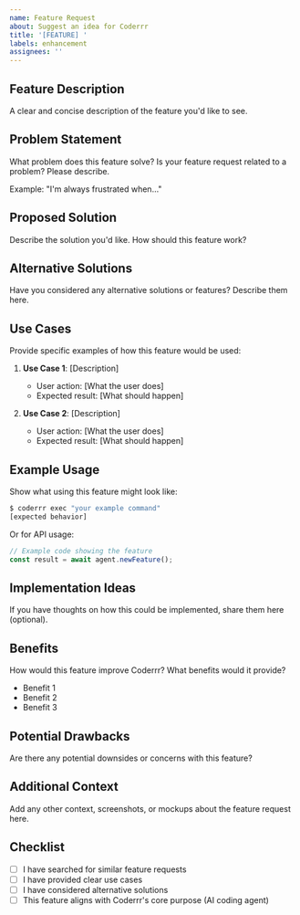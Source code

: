 ```yaml
---
name: Feature Request
about: Suggest an idea for Coderrr
title: '[FEATURE] '
labels: enhancement
assignees: ''
---
```


## Feature Description

A clear and concise description of the feature you'd like to see.

## Problem Statement

What problem does this feature solve? Is your feature request related to a problem? Please describe.

Example: "I'm always frustrated when..."

## Proposed Solution

Describe the solution you'd like. How should this feature work?

## Alternative Solutions

Have you considered any alternative solutions or features? Describe them here.

## Use Cases

Provide specific examples of how this feature would be used:

1. **Use Case 1**: [Description]
   - User action: [What the user does]
   - Expected result: [What should happen]

2. **Use Case 2**: [Description]
   - User action: [What the user does]
   - Expected result: [What should happen]

## Example Usage

Show what using this feature might look like:

```bash
$ coderrr exec "your example command"
[expected behavior]
```

Or for API usage:

```javascript
// Example code showing the feature
const result = await agent.newFeature();
```

## Implementation Ideas

If you have thoughts on how this could be implemented, share them here (optional).

## Benefits

How would this feature improve Coderrr? What benefits would it provide?

- Benefit 1
- Benefit 2
- Benefit 3

## Potential Drawbacks

Are there any potential downsides or concerns with this feature?

## Additional Context

Add any other context, screenshots, or mockups about the feature request here.

## Checklist

- [ ] I have searched for similar feature requests
- [ ] I have provided clear use cases
- [ ] I have considered alternative solutions
- [ ] This feature aligns with Coderrr's core purpose (AI coding agent)
